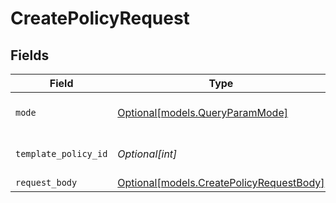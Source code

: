 # CreatePolicyRequest


## Fields

| Field                                                                            | Type                                                                             | Required                                                                         | Description                                                                      |
| -------------------------------------------------------------------------------- | -------------------------------------------------------------------------------- | -------------------------------------------------------------------------------- | -------------------------------------------------------------------------------- |
| `mode`                                                                           | [Optional[models.QueryParamMode]](../models/queryparammode.md)                   | :heavy_minus_sign:                                                               | Policy creation mode                                                             |
| `template_policy_id`                                                             | *Optional[int]*                                                                  | :heavy_minus_sign:                                                               | Template Policy identifier                                                       |
| `request_body`                                                                   | [Optional[models.CreatePolicyRequestBody]](../models/createpolicyrequestbody.md) | :heavy_minus_sign:                                                               | N/A                                                                              |